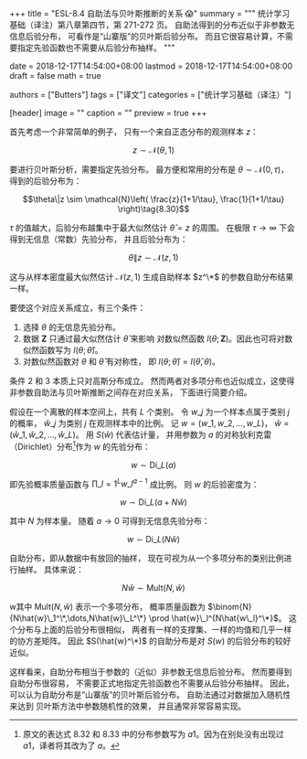 +++
title = "ESL-8.4 自助法与贝叶斯推断的关系 😱"
summary = """
统计学习基础（译注）第八章第四节，第 271-272 页。
自助法得到的分布近似于非参数无信息后验分布，
可看作是“山寨版”的贝叶斯后验分布。
而且它很容易计算，不需要指定先验函数也不需要从后验分布抽样。
"""

date = 2018-12-17T14:54:00+08:00
lastmod = 2018-12-17T14:54:00+08:00
draft = false
math = true

authors = ["Butters"]
tags = ["译文"]
categories = ["统计学习基础（译注）"]

[header]
image = ""
caption = ""
preview = true
+++

首先考虑一个非常简单的例子，
只有一个来自正态分布的观测样本 $z$：

$$z \sim \mathcal{N}(\theta, 1) \tag{8.29}$$

要进行贝叶斯分析，需要指定先验分布。
最方便和常用的分布是 $\theta \sim \mathcal{N}(0, \tau)$，
得到的后验分布为：

$$\theta\|z \sim \mathcal{N}\left(
\frac{z}{1+1/\tau}, \frac{1}{1+1/\tau}
\right)\tag{8.30}$$

$\tau$ 的值越大，后验分布越集中于最大似然估计 $\hat{\theta}=z$ 的周围。
在极限 $\tau\rightarrow\infty$ 下会得到无信息（常数）先验分布，
并且后验分布为：

$$\theta\|z \sim \mathcal{N}(z,1) \tag{8.31}$$

这与从样本密度最大似然估计 $\mathcal{N}(z,1)$ 生成自助样本 $z^\*$
的参数自助分布结果一样。

要使这个对应关系成立，有三个条件：

1. 选择 $\theta$ 的无信息先验分布。
2. 数据 $\mathbf{Z}$ 只通过最大似然估计 $\hat{\theta}$ 来影响
  对数似然函数 $l(\theta;\mathbf{Z})$。因此也可将对数似然函数写为
  $l(\theta; \hat{\theta})$。
3. 对数似然函数对 $\theta$ 和 $\hat{\theta}$ 有对称性，
  即 $l(\theta; \hat{\theta}) = l(\hat{\theta}, \theta)$。

条件 2 和 3 本质上只对高斯分布成立。
然而两者对多项分布也近似成立，这使得
非参数自助法与贝叶斯推断之间存在对应关系，
下面进行简要介绍。

假设在一个离散的样本空间上，共有 $L$ 个类别。
令 $w\_j$ 为一个样本点属于类别 $j$ 的概率，
$\hat{w}\_j$ 为类别 $j$ 在观测样本中的比例。
记
$w = (w\_1, w\_2, \dots, w\_L)$，
$\hat{w} = (\hat{w}\_1, \hat{w}\_2, \dots, \hat{w}\_L)$。
用 $S(\hat{w})$ 代表估计量，
并用参数为 $a$ 的对称狄利克雷（Dirichlet）分布[^1]作为 $w$ 的先验分布：

$$w \sim \text{Di}\_L(a) \tag{8.32}$$

即先验概率质量函数与 $\prod\_{l=1}^L w\_l^{a-1}$ 成比例。
则 $w$ 的后验密度为：

$$w \sim \text{Di}\_L(a + N\hat{w}) \tag{8.33}$$

其中 $N$ 为样本量。
随着 $a \rightarrow 0$ 可得到无信息先验分布：

$$w \sim \text{Di}\_L(N\hat{w}) \tag{8.34}$$

自助分布，即从数据中有放回的抽样，
现在可视为从一个多项分布的类别比例进行抽样。
具体来说：

$$N\hat{w} \sim \text{Mult}(N, \hat{w}) \tag{8.35}$$

w其中 $\text{Mult}(N, \hat{w})$ 表示一个多项分布，
概率质量函数为
$\binom{N}{N\hat{w}\_1^\*,\dots,N\hat{w}\_L^\*}
\prod \hat{w}\_l^{N\hat{w\_l}^\*}$。
这个分布与上面的后验分布很相似，
两者有一样的支撑集、一样的均值和几乎一样的协方差矩阵。
因此 $S(\hat{w}^\*)$ 的自助分布是对
$S(w)$ 的后验分布的较好近似。

这样看来，自助分布相当于参数的（近似）非参数无信息后验分布。
然而要得到自助分布很容易，
不需要正式地指定先验函数也不需要从后验分布抽样。
因此，可以认为自助分布是“山寨版”的贝叶斯后验分布。
自助法通过对数据加入随机性来达到
贝叶斯方法中参数随机性的效果，
并且通常非常容易实现。

[^1]: 原文的表达式 8.32 和 8.33 中的分布参数写为 $a1$。因为在别处没有出现过 $a1$，译者将其改为了 $a$。